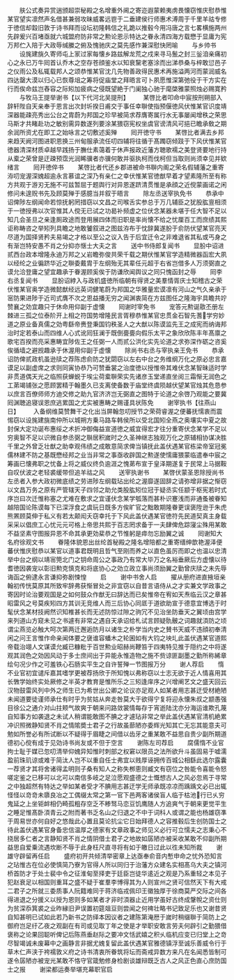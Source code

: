 <!-- { "loadSidebar": true } -->
　　肤公式奏异赏遄颁超崇秘殿之名增重外阃之寄迩遐蒙赖夷虏畏懐窃惟庆慰恭惟某官望实凛然声名借甚兼弱攻昧威畧远鬯于二垂建侯行师惠术溥周于千里羊祜专修于徳信却縠旧敦于诗书拜而设坛初隆韩信之礼跪以推毂今用冯唐之言七畧横施两州先辟爰兴百堵亟就六城盟府防非常之勲论恩示特达之眷永清四海方载懋于显庸为宪万邦伫入陪于大政辱缄縢之俯及愧驰庆之莫先感怍兼深慰快罔喻
　　与乡帅书
　　设旄建旐久寄师屯上冡过家每懐乡路兹解龙荒之戍来寻马鬛之封三釡洎亲痛初心之永已万牛囘首认乔木之空存苍顔鉴水以知衰黧老塞涂而出涕恭桑与梓敢愆邑子之仪雨公及私辄载邦人之颂恭惟某官沈几先物善政得民惠术再施溢两河而蒙润威名四达罄大漠以归心已恢尊俎之筹将促庙堂之拜晤言可卜夙愿惟深第弛役于干方实在行而俟命兹岂舂容之际矧加疲病之侵既望絶于门阑独心驰于麾棨雅蒙照烛必赐寛矜
　　与牧马王提举谢书【以下代河北吴提刑】
　　某啓比者叩命中宸按刑朔部入辞轩陛自天亲奉于恩言出次封圻揆日甫交于事任幸聨使指预偃徳风伏惟某官识度靖深器能疎亮秀出公台之胄蔚为邦国之珍早被简求荐膺寄属行水无事屡闻增秩之荣思马斯才共睹赴功之敏别需异数遂列要涂某猥窃宪权坐虞官谤清风可挹已瞻承敎之期余润所资尤在即工之始咏言之切敷述奚殚
　　囘开徳守书
　　某啓比者满去乡邦来趋天阙河图进职恩换三州甸服承流任叨四辅将往循于髙躅窃倾跂于下风伏惟某官徳器清深材质卓越早践扬于膴仕素蔼着于休声报政近藩方聴歌襦之美登贤要地行持从槖之荣曾是迂疎预霑光润睎骥者亦骥何敢并驱执柯而伐柯但当取则尚须幸见并欵绪言
　　囘开徳倅书
　　某啓比者代还乡郡进被命书聨内阁之荣名假辅藩之重寄洊叨宠渥深媿超逾永言慕谊之深乃有亲仁之幸伏惟某官徳猷早着才望素隆所至有称方共观于游刃无施不可兹暂屈于题舆行对异恩遂跻清贯惟是承顔之近傥蒙画诺之闲修问未遑贶书先及顾莫殚于感臆当并叙于晤言
　　除左丞送宰执免书
　　恭承中诏俾陟左纲闻命若惊抚躬罔措窃以文昌之司喉舌实参总于万几辅臣之犹股肱亶相须于一徳授弗以次官惟其人傥无已试之功曷补频虚之位伏念某器未堪于任大智不足以知几会圣旦之亲逢厠政途而登用展四体而旧职是率尚懐不给之忧厘百工而庶绩其熙讵称畴咨之举矧列具瞻之地敢饕叙进之图兹洊布于忱辞冀遂朌于俞防伏望某官亮天尽道为国择贤矜夫易竭之才格以至公之议入告于后宜迁令之非难退省其私或丐身之有渐岂特安愚不肖之分抑亦惬士大夫之言
　　送中书侍郎复闻书
　　显朌中诏进贰西台政本增隆永迪万邦之乂岩瞻弥俊共荣千载之期伏惟某官学造精微器函宏大夙以经纶之业徧跻华近之聨委戴胄于左纲殆无其辈任元超于右省岂借多人万须弼直之谟允洽登庸之望宜趣承于眷渥顾奚俟于防谦欣闻舆议之同只愧函封之辱
　　囘李右丞复闻书
　　显朌诏綍入与政机盛徳所临朝有得贤之美羣情胥庆士知稽古之荣伏惟某官奥学造微懿猷经远英词健笔蔚为邦国之华雅量宏谟凛有河山之气久亲承于宻防果进陟于近司式膺不次之恩益播无穷之闻渊衷简在方兹图任之隆海宇具瞻共竚赞襄之効宜趣只于休命用仰副于虚懐
　　囘谢时宰免书
　　宠答元勲诞敭丕册左棘进三孤之位泰阶开上相之符国势增隆民言胥穆恭惟某官忠贯金石智先蓍学穷妙道之原业备真儒之効粤繇帝赉登秉国钧秩圣人之大猷以陈谟监先王之成宪而纳诲邦治时定若泰山而四维人心式讹囘狂澜于既倒亹亹向假乐太平之象欣欣陈丰年髙廪之歌宅百揆而亮采惠畴宜陟佐王之任弼一人而贰公洪化实先论道之求弥深作砺之咨奚俟循墙之避觊趣承于休渥用仰副于虚懐
　　除尚书右丞与宰执亲王免书
　　恭承诏防俾贰政机虽逊牍之荐陈虑俞防之犹閟窃以左右中台之务维纲万化之原必忠言嘉谟足以副虚席之求则同寅协恭乃可赞垂裳之治度徳以授惟帝其难伏念某智昧适时学非贯道偶天光之临照获蝉蜕于埃尘荷槖聨荣实先诸彦玉堂递直坐阅三霜惭无润色之工苐竭铺张之愿顾罢精于翰墨久已支离使备数于庙堂终虞陨越伏望某官烛其危恳参以庶言百僚师师方迪交修之助九官济济岂无弼直之图特于论道之余啓乃观能之要冀囘渊聴追寝误恩庶逃累国之尤实被惠畴之赐谨具状陈免
　　谢宰执书【往燕山日】
　　入备纲维莫赞舞干之化出当屏翰忽叨授节之荣荷睿渥之便蕃抚懦衷而震惕窃以设旄建旐南仲所以城朔方乗马路车韩侯所以受北国矧全燕之奥壤实中夏之故封保大定功诞布惠绥之术折冲御侮益宣道徳之威宜得宏才往分重寄伏念某学不足以穷奥智不足以识微自参丞弼之聨居积嵗时之久圣神继志独观万化之原辅相协谋决胜千里之外曾乏壮猷之助幸观伟绩之成敢意简求俾当镇抚此盖伏遇某官栋梁帝室冠冕儒林建不防之基既懋经邦之业当非常之事亟收辟国之勲遂使懦庸猥蒙临遣奉中宸之筹画已懐弗职之忧备上将之威仪终负逾涯之愧苐布宣于皇泽期遂复于民常上马据鞍自叹伏波之老轻裘缓带但追羊祜之风
　　送宰执谢书
　　某啓伏蒙圣恩除授尚书左丞者入参大政初微底绩之劳进陟左纲载玷出纶之渥靡遂固辞之请弥增非据之惭窃以文昌万务之原有严管辖天子四邻之助允类股肱矧位冠于疑丞实任颛于枢宪若时式序岂曰次迁惟称塞之尤难在敷求之宜谨伏念某学瓠落而甚朴识蹇浅而非通蚤被眷知越陪国论陈谟每下已深浮食之虞玩日既多方俟旷官之黜敢期隆眷更误褒陞逊于朱虎熊罴顾莫伸于私义有若太颠闳夭窃幸托于下风此盖伏遇某官徳符先民道契真主身载采采以倡庶工心忧元元可格上帝思共熙于百志罔求备于一夫肆俾危踪寖尘殊用某敢不益坚素守图报异恩不命其承更効棐恭之节惟躬是瘁勿忘励翼之诚
　　囘谢知大名府徐观文书
　　眷隆体貌恩出丝纶首秘殿之隆名增陪都之重寄缙绅歆艳渥泽便蕃伏惟庆慰恭以某官以道事君既明且哲气至刚而养之以直色虽厉而即之也温以忠清举中台之纲以靖宻筦北门之钥命周公之事政乃有常大毕万之名裕垂厥后方虚懐以待耆徳因袭宠以彰旧勲克慎克和将底协心之効立政立事尚须励翼之勤曾庆牍之未先辱诲函之俯逮永言谦抑弥剧悚惶
　　启
　　谢中书舍人启
　　擢从册府进直掖垣亲翰初传恍莫原其所致牢辞弗获惭冒处之非宜窃以自昔言语侍从之才实兼文学政事之寄因时论治要观国是之如何鼓众作猷无曰辞达而已矣惟帝在宥如天焘临云汉之章甚昭雷风之号莫疾矧四方其训无竞维人而三后协心同厎于道欲助宣于德意宜博选于时髦伏念某材技阙然识知椎甚长而无述防惊过隙之驹冗不见治坐防垂天之翼顷由宫学来列道山方窥未见之书遽有非常之遇自天承诏给札试言顾疑骩骳之词趣就湏防之顷谓尘燕览必触大呵次第两迁邂逅防月以诸生之朴学当内史之賛书天威不违顔初奉清闲之问王言惟作命亲闻体要之襃谁容蟠木之轮囷如有大钧之坱圠此盖伏遇某官道熙帝载治翊人文谋谟允臧已糠粃于百世勲业昭赫尚鞭笞于四夷特见推于隠约之中将遂观其润色之効因风动于多士庶间出于异能永惟造物之施不赀谅匪副墨之勤所称絺章绘句况少作之可羞铁心石肠实平生之自许誓殚一节图报万分
　　谢人荐启
　　惰不业官初宜谴斥嘉其嗜学更被荐扬欣于所知愧以弗称窃以士志无欲于近人情喜用其长斆学始终实处厥修之半英才教育是惟所乐之三矧逢庠序之兴增阐艺文之盛天回云汉物鼓雷风列中外之师生已为希世出公卿之论议亦足观人如某者用志甚迂受材絶陋未闻道要徒谨师承仕有时乎为贫姑从奔走咎莫大于欲得宁复将迎永懐朱叔之颛愚强目徐公之通介对山拄颊气故爽于朝来问路敛裳情每存于宵逝陆沈亦分海运谁欺孔蔑自知事方如袭退之未试人稍谓能敢图不腆之才遽玷非常之举此盖伏遇某官清机絶累冲识照微静知贤不肖之情隂奬士君子之行故虽蔀陋亦委辉光知其亡无忘其能意夫可勉如所誉必有所试断以不疑得于眉睫之间借以齿牙之重某敢不益思自贵少副所期道德初心傥有成于见効诗书尚友或不但于空言
　　谢陈左司荐启
　　腐儒惰不业官拘士耻于媒已忽叨清举仰媿异知惟时刺部之权窘以限员之法所欲升斗虽固易于嘘濡盈前珠玑谅或难于简汰人岂不以重自任士弗宜以贱厚诬拥传百城公相繇此选尔露囊一荐贤才其将舍诸得孟明则子桑有知人之称失栁恵则臧文有窃位之咎能令喜能令怒嗟定鉴之已移可以北可以南信多岐之足泣愿观盛德之士慨想古人之风必忽焉于寻常之中独超然有特达之举如某者受才不腆用志甚迂学无师承既凉凉而踽踽文必已出辄怪怪以竒竒未隳良冶之工偶缀太常之第一官下邑两客诸侯盲人临于枯池行已乆穷鬼延之上坐钜衅相仍畸孤粗存空乏不糁驽马恋豆饥鹰随人方追爽气于朝来更觉平生之睡足惟髙卧湏青云之附而著书乏名山之归退之不中于词科人或谓之能也杨雄窃凖于周易世亦何自好之悠哉此心置且莫论抗尘它日始拜德人之容推毂后生创防国士之待此盖伏遇某官身备忠信温厚之德家有文章政事之师见义必行可立懦夫之志秉心不挠居多仁者之言静知贤不肖之情阴借士君子之地故如孱陋亦被采收某敢不仰副所期益思自爱乗流遇坎断不辱于此身枉尺直寻将有如于皦日过此以徃未知所裁
　　谢雄守辟留再任启
　　盛府初开共倾清举密章上达亟奉俞音内慙申命之忧外恐知言之玷惟古在位必使慎简乃寮为官得人所以同归于治藩方众建名实相髙乌大夫之镇河桥首防才于处士裴中令之征淮甸至择吏于廷臣岂徒华逺近之观是乃系重轻之本见子犯赵衰足以相国则重耳之盛不疑于崔羣李博得其为人则宣州之贤可信然天下有大戒二君子之所就三委质事人阮籍难同于蒋济临戎佩印王徽独厚于徐商莫严交际之间各得进退之分援义以授为恩则多如某者才非时湏器止近用学虽好古终成鞶帨之资仕则为贫深忝箕裘之业昨縁旧尹误置初筵爼豆则尝闻之何禆壮略书记致足乐也又谢昔贤自知甚明已试如此若乃新书之防绎本因议者之建陈第淹厯于嵗时稍缀聨于简防上之御府岂足纡乙夜之观副在有司或见取丁年之使是才举职安敢言劳夫何辟引之勤猥借褒称之论果回聪听俾记后陈燕垂赵际之要冲文恬武嬉之积乆临机应变已归堂上之竒尽智竭诚未废幕中之画静言非据尤媿复留此盖伏遇某官雅德镇浮至诚乐善威令行于草木仁声浃于袴襦敦义府之诗书清衷所眷筑将坛而斋戒异数方来凡在名闻悉皆制可遂令孱陋亦被宠光某敢不恪守官箴勉修身检剧谈雄辩既乏古人之风正色直心庶防国士之报
　　谢梁都运奏举堪充幕职官启
